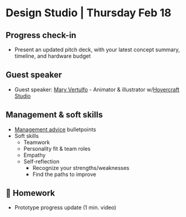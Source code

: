 # Design Studio | Thursday Feb 18

## Progress check-in

- Present an updated pitch deck, with your latest concept summary, timeline, and hardware budget

## Guest speaker

* Guest speaker: [Mary Vertulfo](https://www.maryvertulfo.com/) - Animator & illustrator w/[Hovercraft Studio](https://hovercraftstudio.com/)

## Management & soft skills

- [Management advice](./docs/management-advice.md) bulletpoints
- Soft skills
  - Teamwork
  - Personality fit & team roles
  - Empathy
  - Self-reflection 
    - Recognize your strengths/weaknesses
    - Find the paths to improve

## 📝 Homework

- Prototype progress update (1 min. video)